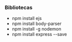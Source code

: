 ### Bibliotecas
- npm install ejs
- npm install body-parser
- npm install -g nodemon
- npm install express --save